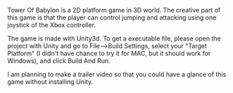 Tower Of Babylon is a 2D platform game in 3D world. The creative part of this game is that the player can control jumping and attacking using one joystick of the Xbox controller.

The game is made with Unity3d. To get a executable file, please open the project with Unity and go to File-->Build Settings, select your "Target Platform" (I didn't have chance to try it for MAC, but it should work for Windows), and click Build And Run.

I am planning to make a trailer video so that you could have a glance of this game without installing Unity.
